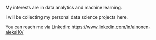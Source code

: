 My interests are in data analytics and machine learning.

I will be collecting my personal data science projects here.

You can reach me via LinkedIn:
https://www.linkedin.com/in/ainonen-aleksi10/

